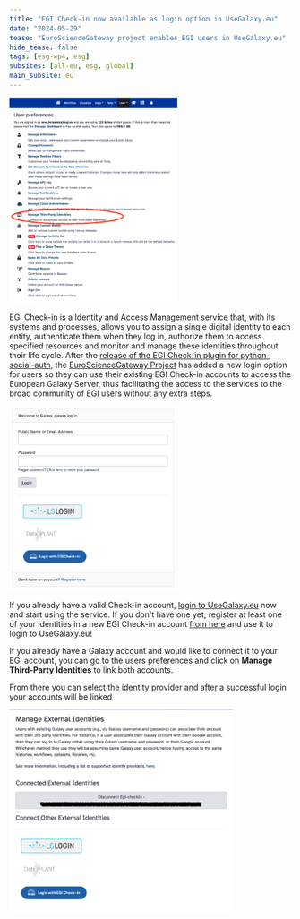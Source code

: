 ```yaml
---
title: "EGI Check-in now available as login option in UseGalaxy.eu"
date: "2024-05-29"
tease: "EuroScienceGateway project enables EGI users in UseGalaxy.eu"
hide_tease: false
tags: [esg-wp4, esg]
subsites: [all-eu, esg, global]
main_subsite: eu
---
```

<img class="float-left" src="./user-preferences.png" style="max-width: 300px" alt="Manage Third-Party Identities in user preferences" />


EGI Check-in is a Identity and Access Management service that, with its systems
and processes, allows you to assign a single digital identity to each entity,
authenticate them when they log in, authorize them to access specified resources
and monitor and manage these identities throughout their life cycle. After the
[release of the EGI Check-in plugin for python-social-auth](../2023-11-08-esg-psa/),
the [EuroScienceGateway Project](../../projects/esg/) has added a new login
option for users so they can use their existing EGI Check-in accounts to access
the European Galaxy Server, thus facilitating the access to the services to the
broad community of EGI users without any extra steps.

<img class="float-right" src="./login-options-usegalaxy.png" style="max-width: 300px" alt="Login options in usegalaxy.eu" />

If you already have a valid Check-in account,
[login to UseGalaxy.eu](https://usegalaxy.eu/login/start) now and start using
the service. If you don't have one yet, register at least one of your identities
in a new EGI Check-in account
[from here](https://docs.egi.eu/users/aai/check-in/signup/) and use it to login
to UseGalaxy.eu!

If you already have a Galaxy account and would like to connect it to your EGI
account, you can go to the users preferences and click on **Manage Third-Party
Identities** to link both accounts.

From there you can select the identity provider and after a successful login
your accounts will be linked

<img src="./external-identities.png" style="max-width: 400px" alt="External identities preferences" />

